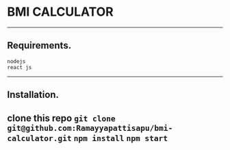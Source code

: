 # BMI CALCULATOR
--------------------------------
## Requirements.
    nodejs
    react js
--------------------------------
## Installation.
clone this repo ```git clone git@github.com:Ramayyapattisapu/bmi-calculator.git```
       ```npm install```
       ```npm start```
-------------------------------